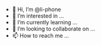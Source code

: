 - 👋 Hi, I’m @li-phone
- 👀 I’m interested in ...
- 🌱 I’m currently learning ...
- 💞️ I’m looking to collaborate on ...
- 📫 How to reach me ...

<!---
li-phone/li-phone is a ✨ special ✨ repository because its `README.md` (this file) appears on your GitHub profile.
You can click the Preview link to take a look at your changes.
--->
